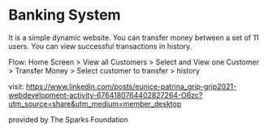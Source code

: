 # Banking System
It is a simple dynamic website. You can transfer money between a set of 11 users. You can view successful transactions in history.

Flow: Home Screen > View all Customers > Select and View one Customer > Transfer Money > Select customer to transfer > history

visit: https://www.linkedin.com/posts/eunice-patrina_grip-grip2021-webdevelopment-activity-6764180764402827264-O6zc?utm_source=share&utm_medium=member_desktop

provided by The Sparks Foundation
